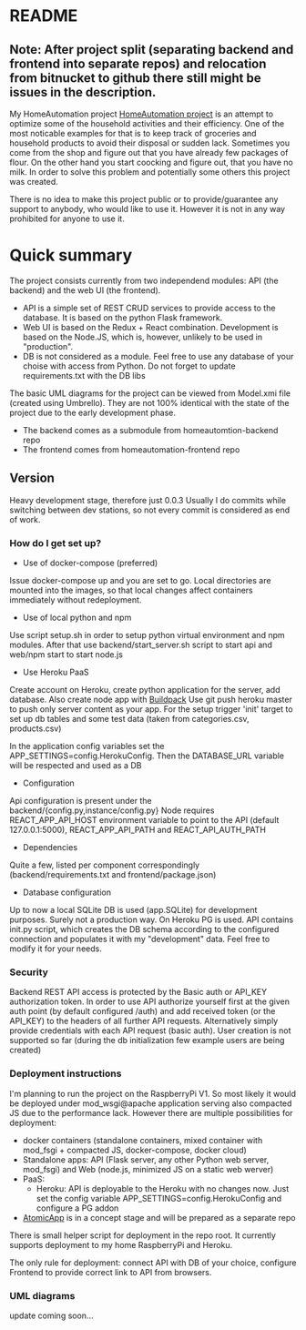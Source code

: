 # README #
## Note: After project split (separating backend and frontend into separate repos) and relocation from bitnucket to github there still might be issues in the description.

My HomeAutomation project [HomeAutomation project](https://github.org/gtema/homeautomation) is an attempt to optimize some of the household activities and their efficiency. One of the most noticable examples for that is to keep track of groceries and household products to avoid their disposal or sudden lack. Sometimes you come from the shop and figure out that you have already few packages of flour. On the other hand you start coocking and figure out, that you have no milk. In order to solve this problem and potentially some others this project was created.

There is no idea to make this project public or to provide/guarantee any support to anybody, who would like to use it. However it is not in any way prohibited for anyone to use it.

# Quick summary #

The project consists currently from two independend modules: API (the backend) and the web UI (the frontend).

* API is a simple set of REST CRUD services to provide access to the database. It is based on the python Flask framework.
* Web UI is based on the Redux + React combination. Development is based on the Node.JS, which is, however, unlikely to be used in "production".
* DB is not considered as a module. Feel free to use any database of your choise with access from Python. Do not forget to update requirements.txt with the DB libs

The basic UML diagrams for the project can be viewed from Model.xmi file (created using Umbrello). They are not 100% identical with the state of the project due to the early development phase.

* The backend comes as a submodule from homeautomtion-backend repo
* The frontend comes from homeautomation-frontend repo


## Version

Heavy development stage, therefore just 0.0.3
Usually I do commits while switching between dev stations, so not every commit is considered as end of work.


### How do I get set up? ###

* Use of docker-compose (preferred)

Issue docker-compose up and you are set to go. Local directories are mounted into the images,
so that local changes affect containers immediately without redeployment.

* Use of local python and npm

Use script setup.sh in order to setup python virtual environment and npm modules.
After that use backend/start_server.sh script to start api and web/npm start to start node.js

* Use Heroku PaaS

Create account on Heroku, create python application for the server, add database. Also create node app with [Buildpack](https://github.com/mars/create-react-app-buildpack.git)
Use git push heroku master to push only server content as your app.
For the setup trigger 'init' target to set up db tables and some test data (taken from categories.csv, products.csv)

In the application config variables set the APP_SETTINGS=config.HerokuConfig. Then the DATABASE_URL variable will be respected and used as a DB


* Configuration

Api configuration is present under the backend/{config.py,instance/config.py}
Node requires REACT_APP_API_HOST environment variable to point to the API (default 127.0.0.1:5000), REACT_APP_API_PATH and REACT_API_AUTH_PATH

* Dependencies

Quite a few, listed per component correspondingly (backend/requirements.txt and frontend/package.json)

* Database configuration

Up to now a local SQLite DB is used (app.SQLite) for development purposes. Surely not a production way. On Heroku PG is used. API contains init.py script, which creates the DB schema according to the configured connection and populates it with my "development" data. Feel free to modify it for your needs.


### Security

Backend REST API access is protected by the Basic auth or API_KEY authorization token. In order to use API authorize yourself first at the
given auth point (by default configured /auth) and add received token (or the API_KEY) to the headers of all further API requests. Alternatively simply provide credentials with each API request (basic auth). User creation is not supported so far (during the db initialization few example users are being created)

### Deployment instructions

I'm planning to run the project on the RaspberryPi V1. So most likely it would be deployed under mod_wsgi@apache application serving also compacted JS due to the performance lack. However there are multiple possibilities for deployment:

- docker containers (standalone containers, mixed container with mod_fsgi + compacted JS, docker-compose, docker cloud)
- Standalone apps: API (Flask server, any other Python web server, mod_fsgi) and Web (node.js, minimized JS on a static web werver)
- PaaS:
  - Heroku: API is deployable to the Heroku with no changes now. Just set the config variable APP_SETTINGS=config.HerokuConfig and configure a PG addon
- [AtomicApp](https://github.com/projectatomic/atomicapp) is in a concept stage and will be prepared as a separate repo

There is small helper script for deployment in the repo root. It currently supports deployment to my home RaspberryPi and Heroku.

The only rule for deployment: connect API with DB of your choice, configure Frontend to provide correct link to API from browsers.

### UML diagrams

update coming soon...
